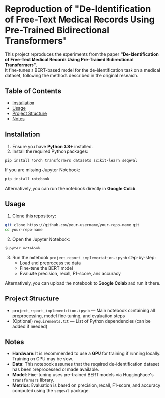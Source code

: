 # Reproduction of "De-Identification of Free-Text Medical Records Using Pre-Trained Bidirectional Transformers"

This project reproduces the experiments from the paper **"De-Identification of Free-Text Medical Records Using Pre-Trained Bidirectional Transformers"**.  
It fine-tunes a BERT-based model for the de-identification task on a medical dataset, following the methods described in the original research.

## Table of Contents
- [Installation](#installation)
- [Usage](#usage)
- [Project Structure](#project-structure)
- [Notes](#notes)

## Installation

1. Ensure you have **Python 3.8+** installed.
2. Install the required Python packages:

```bash
pip install torch transformers datasets scikit-learn seqeval
```

If you are missing Jupyter Notebook:

```bash
pip install notebook
```

Alternatively, you can run the notebook directly in **Google Colab**.

## Usage

1. Clone this repository:

```bash
git clone https://github.com/your-username/your-repo-name.git
cd your-repo-name
```

2. Open the Jupyter Notebook:

```bash
jupyter notebook
```

3. Run the notebook `project_report_implementation.ipynb` step-by-step:
   - Load and preprocess the data
   - Fine-tune the BERT model
   - Evaluate precision, recall, F1-score, and accuracy

Alternatively, you can upload the notebook to **Google Colab** and run it there.

## Project Structure

- `project_report_implementation.ipynb` — Main notebook containing all preprocessing, model fine-tuning, and evaluation steps
- (Optional) `requirements.txt` — List of Python dependencies (can be added if needed)

## Notes

- **Hardware**: It is recommended to use a **GPU** for training if running locally. Training on CPU may be slow.
- **Data**: This notebook assumes that the required de-identification dataset has been preprocessed or made available.
- **Model**: Fine-tuning uses pre-trained BERT models via HuggingFace's `transformers` library.
- **Metrics**: Evaluation is based on precision, recall, F1-score, and accuracy computed using the `seqeval` package.
